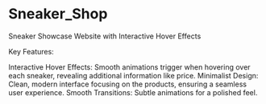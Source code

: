# Sneaker_Shop
Sneaker Showcase Website with Interactive Hover Effects

Key Features:

Interactive Hover Effects: Smooth animations trigger when hovering over each sneaker, revealing additional information like price.
Minimalist Design: Clean, modern interface focusing on the products, ensuring a seamless user experience.
Smooth Transitions: Subtle animations for a polished feel.
